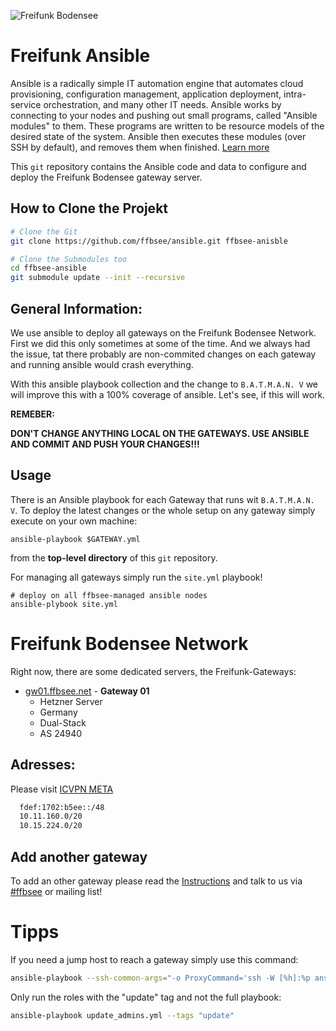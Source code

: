 ![Freifunk Bodensee](https://freifunk-bodensee.net/images/see.svg "FFBSee")

 Freifunk Ansible
=======

Ansible is a radically simple IT automation engine that automates cloud provisioning, configuration management, application deployment, intra-service orchestration, and many other IT needs. Ansible works by connecting to your nodes and pushing out small programs, called "Ansible modules" to them. These programs are written to be resource models of the desired state of the system. Ansible then executes these modules (over SSH by default), and removes them when finished.
[Learn more](https://www.ansible.com/overview/how-ansible-works)

This `git` repository contains the Ansible code and data to configure and deploy the Freifunk Bodensee gateway server.

 How to Clone the Projekt
------------------------

```bash
# Clone the Git
git clone https://github.com/ffbsee/ansible.git ffbsee-anisble

# Clone the Submodules too
cd ffbsee-ansible
git submodule update --init --recursive
```

 General Information:
-------------------------
We use ansible to deploy all gateways on the Freifunk Bodensee Network. <br/>
First we did this only sometimes at some of the time. And we always had the issue, tat there probably are non-commited changes on each gateway and running ansible would crash everything.

With this ansible playbook collection and the change to ``B.A.T.M.A.N. V`` we will improve this with a 100% coverage of ansible. Let's see, if this will work.

**REMEBER:**

**DON'T CHANGE ANYTHING LOCAL ON THE GATEWAYS. USE ANSIBLE AND COMMIT AND PUSH YOUR CHANGES!!!**

 Usage
-----

There is an Ansible playbook for each Gateway that runs wit ``B.A.T.M.A.N. V``. To deploy the latest changes or the whole setup on any gateway simply execute on your own machine:

```
ansible-playbook $GATEWAY.yml
```

from the **top-level directory** of this `git` repository.

For managing all gateways simply run the ``site.yml`` playbook!

```
# deploy on all ffbsee-managed ansible nodes
ansible-plybook site.yml
```


 Freifunk Bodensee Network
=========================

Right now, there are some dedicated servers, the Freifunk-Gateways:

* [gw01.ffbsee.net](https://gw01.ffbsee.net:444) - **Gateway 01**
  * Hetzner Server
  * Germany
  * Dual-Stack
  * AS 24940
<!--
* [gw02.ffbsee.net](https://gw02.ffbsee.net) - **Gateway 02**
  * CCCZH Server
  * Swiss
  * fastd: Dual-Stack; web, ssh etc: IPv6
  * AS 13030
* [gw03.ffbsee.net](https://gw03.ffbsee.net) - **Gateway 03**
  * MyLoc Server
  * Germany
  * Dual-Stack
  * AS 24961
* [gw04.ffbsee.net](https://gw04.ffbsee.net) - **Gateway 04**
  * Lake Constance Area
  * Germany
  * IPv4 only
  * AS 21263
-->

 Adresses:
-----------
Please visit [ICVPN META](https://github.com/freifunk/icvpn-meta/blob/master/bodensee)
```bash
  fdef:1702:b5ee::/48
  10.11.160.0/20
  10.15.224.0/20 
```

 Add another gateway
---------------------

To add an other gateway please read the [Instructions](https://github.com/ffbsee/ansible/blob/master/NEWGATEWAY.md) and talk to us via [#ffbsee](https://webirc.hackint.org/#irc://irc.hackint.org/#ffbsee) or mailing list!


 Tipps
=====

If you need a jump host to reach a gateway simply use this command:
```bash
ansible-playbook --ssh-common-args="-o ProxyCommand='ssh -W [%h]:%p ansible@gw03.ffbsee.net'" gw02.ffbsee.yml
```

Only run the roles with the "update" tag and not the full playbook:
```bash
ansible-playbook update_admins.yml --tags "update"
```


